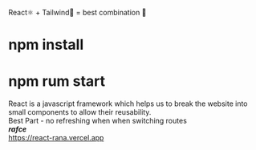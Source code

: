 React⚛️ + Tailwind🍃 = best combination 🚀
# npm install
# npm rum start
React is a javascript framework which helps us to break the website into small components to allow their reusability.
<br>
Best Part - no refreshing when when switching routes
<br>
<b><i>rafce</i></b>
<br>
https://react-rana.vercel.app

